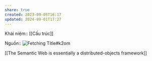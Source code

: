 ```yaml
---
share: true
created: 2023-09-05T16:17
updated: 2024-09-01T17:27
---
```

Khái niệm:: [[Cấu trúc]]

Nguồn:: ![Fetching Title#k2om](https://youtu.be/AHblHPLoKKE?si=-HazdbhwnN5Lcdp2&t=278)

[[The Semantic Web is essentially a distributed-objects framework]]